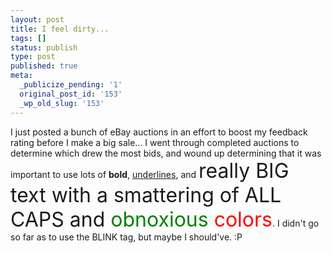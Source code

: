 ```yaml
---
layout: post
title: I feel dirty...
tags: []
status: publish
type: post
published: true
meta:
  _publicize_pending: '1'
  original_post_id: '153'
  _wp_old_slug: '153'
---
```

I just posted a bunch of eBay auctions in an effort to boost my feedback rating before I make a big sale...  I went through completed auctions to determine which drew the most bids, and wound up determining that it was important to use lots of <b>bold</b>, <u>underlines</u>, and <font size="+3">really BIG text with a smattering of ALL CAPS and <font color="green">obnoxious</font> <font color="red">colors</font></font>.  I didn't go so far as to use the BLINK tag, but maybe I should've.  :P

